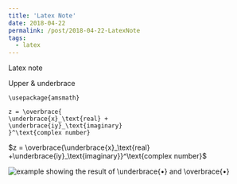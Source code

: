 ```yaml
---
title: 'Latex Note'
date: 2018-04-22
permalink: /post/2018-04-22-LatexNote
tags:
  - latex
---
```

Latex note 


Upper & underbrace

	\usepackage{amsmath}
	
	z = \overbrace{
	\underbrace{x}_\text{real} +
	\underbrace{iy}_\text{imaginary}
	}^\text{complex number}
  


<div>$z = \overbrace{\underbrace{x}_\text{real} +\underbrace{iy}_\text{imaginary}}^\text{complex number}$</div>

![example showing the result of \underbrace{•} and \overbrace{•}][4]

  [4]: http://i.stack.imgur.com/uNgnp.png
